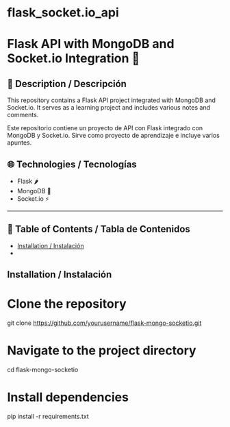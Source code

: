 # flask_socket.io_api
# Flask API with MongoDB and Socket.io Integration 🚀

## 📝 Description / Descripción
This repository contains a Flask API project integrated with MongoDB and Socket.io. It serves as a learning project and includes various notes and comments.

Este repositorio contiene un proyecto de API con Flask integrado con MongoDB y Socket.io. Sirve como proyecto de aprendizaje e incluye varios apuntes.

## 🌐 Technologies / Tecnologías
- Flask 🌶️
- MongoDB 🍃
- Socket.io ⚡
  
---

## 📜 Table of Contents / Tabla de Contenidos
- [Installation / Instalación](#installation--instalación)
- 


## Installation / Instalación

# Clone the repository
git clone https://github.com/yourusername/flask-mongo-socketio.git

# Navigate to the project directory
cd flask-mongo-socketio

# Install dependencies
pip install -r requirements.txt
